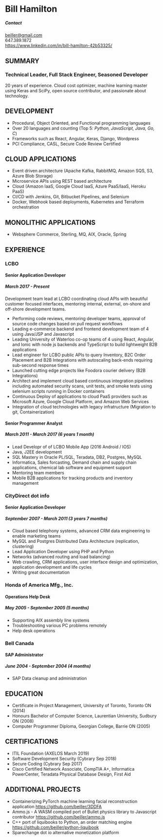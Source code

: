 # Bill Hamilton
##### Contact
<a href="mailto:beiller@gmail.com">be<span></span>il<span></span>ler@gma<span></span>il.com</a><br/>
6<span></span>47.389.1<span></span>872<br/>
<a href="https://www.linkedin.com/in/bill-hamilton-42b53325/">https://www.linkedin.com/in/bill-hamilton-42b53325/</a><br/>

## SUMMARY
### Technical Leader, Full Stack Engineer, Seasoned Developer
20 years of experience. Cloud cost optimizer, machine learning master using Keras and SciPy, open source contributor, and passionate about technology. 

## DEVELOPMENT
- Procedural, Object Oriented, and Functional programming languages
- Over 20 languages and counting (Top 5: *Python, JavaScript, Java, Go, C*)
- Frameworks such as React, Angular, Keras, Django, Wordpress
- PCI Compliance, CASL, Secure Code Review Certified

## CLOUD APPLICATIONS
- Event driven architecture (Apache Kafka, RabbitMQ, Amazon SQS, S3, Azure Blob Storage)
- Microservice APIs using REST based architecture
- Cloud (Amazon IaaS, Google Cloud IaaS, Azure PaaS/IaaS, Heroku PaaS)
- CI/CD with Jenkins, Git, Bitbucket Pipelines, and Selenium
- Docker, Webhook based deployments, Kubernetes and Terraform orchestration

## MONOLITHIC APPLICATIONS
- Websphere Commerce, Sterling, MQ, AIX, Oracle, Spring

## EXPERIENCE
### LCBO
#### Senior Application Developer
##### March 2017 - Present 
Development team lead at LCBO coordinating cloud APIs with beautiful customer focused interfaces, mentoring internal, external, on-shore and off-shore development teams. 

- Performing code reviews, mentoring developer teams, approval of source code changes based on pull request workflows
- Leading e-commerce backend and frontend development team of 4 using Java/JSP and Javascript
- Leading University of Waterloo co-op teams of 4 using React, Angular, and Ionic with node js backends and TypeScript to build lightweight B2B applications
- Lead engineer for LCBO public APIs to query Inventory, B2C Order Placement and B2B Integrations with autoscaling back-ends requiring sub-second response times
- Launched cutting edge projects like Foodora courier delivery (B2B Integrations)
- Architect and implement cloud based continuous integration pipelines including automated security scans, unit tests, and smoke tests using selenium scripts running in Docker containers
- Continuous Deploy of applications to cloud PaaS providers such as Microsoft Azure, Google Cloud Platform, and Amazon Web Services
- Integration of cloud technologies with legacy infratructure (Migration to git, Containerization)

#### Senior Programmer Analyst
##### March 2011 - March 2017 (6 years 1 month)
- Lead Developr of of LCBO Mobile App (2016 Android / IOS)
- Java, J2EE development
- SQL Mastery in Oracle PL/SQL, Teradata, DB2, Postgres, MySQL
- Informatica, Sales forcasting, Demand chain and supply chain applications, chemical lab software and equipment support
- Mentoring team members 
- Mobile B2B applications for tracking products and inventory management

### CityDirect dot info
#### Senior Application Developer
##### September 2007 - March 2011 (3 years 7 months)
- Cloud based telephony systems, advanced CRM data engineering to enable marketing teams
- MySQL and Postgres Distributed Data Architecture (replication, clustering)
- Lead Application Developer using PHP and Python
- Networks (advanced routing and load balancing)
- Web crawling, CRM applications, user interface design and optimization, application development and life cycles
- Writing great documentation

### Honda of America Mfg., Inc.
#### Operations Help Desk
##### May 2005 - September 2005 (5 months)
- Supporting AIX assembly line systems
- Troubleshooting various PC problems remotely
- Help desk operations

### Bell Canada
#### SAP Administrator
##### June 2004 - September 2004 (4 months)
- SAP Data cleanup and administration

## EDUCATION
- Certificate in Project Management, University of Toronto, Toronto ON (2014)
- Honours Bachelor of Computer Science, Laurentian University, Sudbury ON (2008)
- Computer Programmer Diploma, Georgian College, Barrie ON (2005)

## CERTIFICATIONS
- ITIL Foundation (AXELOS March 2019)
- Software Development Security (Cybrary Sep 2018)
- Secure Coding (Cybrary Sep 2017)
- Cisco Certified Network Associate, CompTIA A+, Informatica PowerCenter, Teradata Physical Database Design, First Aid

## ADDITIONAL PROJECTS
- Containerizing PyTorch machine learning facial reconstruction application https://github.com/beiller/3DDFA
- Ammo.js - A WASM compiled port of Bullet physics library to Javascript contributor https://github.com/beiller/ammo.js
- C++ port of liquibooks to Python, an order matching engine https://github.com/beiller/python-liquibook
- Sparechange dot io alternative monetization platform

